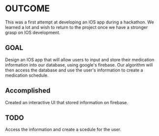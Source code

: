 # OUTCOME
This was a first attempt at developing an IOS app during a hackathon. We learned a lot and wish to return to the project once we have a stronger grasp on IOS development.

## GOAL
Design an IOS app that will allow users to input and store their medication information into our database, using google's firebase. Our algorithm will then access the database and use the user's information to create a medication schedule.

## Accomplished
Created an interactive UI that stored information on firebase.

## TODO
Access the information and create a scedule for the user.
